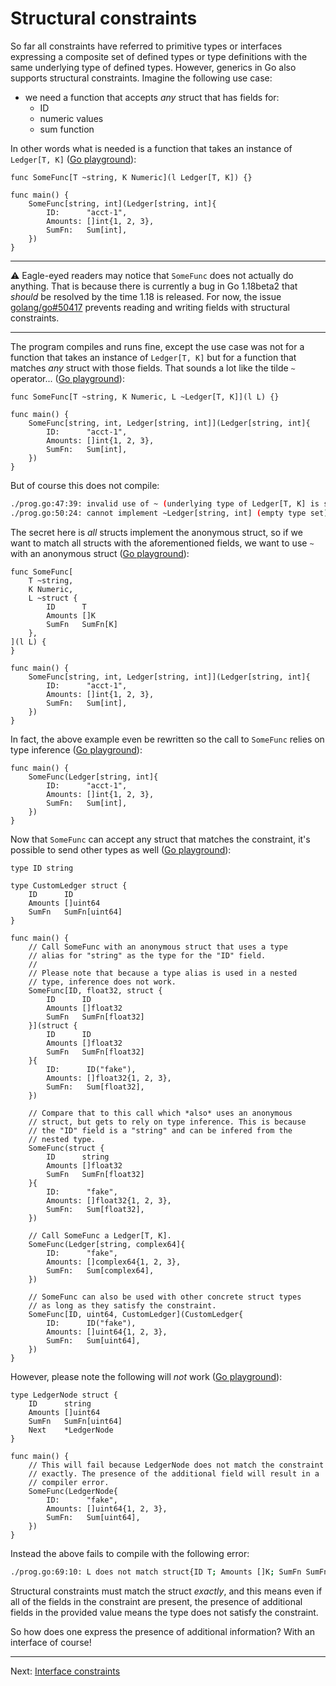 # Structural constraints

So far all constraints have referred to primitive types or interfaces expressing a composite set of defined types or type definitions with the same underlying type of defined types. However, generics in Go also supports structural constraints. Imagine the following use case:

* we need a function that accepts _any_ struct that has fields for:
  * ID
  * numeric values
  * sum function

In other words what is needed is a function that takes an instance of `Ledger[T, K]` ([Go playground](https://gotipplay.golang.org/p/Mf1pTRmx-FO)):

```golang
func SomeFunc[T ~string, K Numeric](l Ledger[T, K]) {}

func main() {
	SomeFunc[string, int](Ledger[string, int]{
		ID:      "acct-1",
		Amounts: []int{1, 2, 3},
		SumFn:   Sum[int],
	})
}
```

---

:warning: Eagle-eyed readers may notice that `SomeFunc` does not actually do anything. That is because there is currently a bug in Go 1.18beta2 that _should_ be resolved by the time 1.18 is released. For now, the issue [golang/go#50417](https://github.com/golang/go/issues/50417) prevents reading and writing fields with structural constraints.

---

The program compiles and runs fine, except the use case was not for a function that takes an instance of `Ledger[T, K]` but for a function that matches _any_ struct with those fields. That sounds a lot like the tilde `~` operator... ([Go playground](https://gotipplay.golang.org/p/HSqEpRWkr-8)):

```golang
func SomeFunc[T ~string, K Numeric, L ~Ledger[T, K]](l L) {}

func main() {
	SomeFunc[string, int, Ledger[string, int]](Ledger[string, int]{
		ID:      "acct-1",
		Amounts: []int{1, 2, 3},
		SumFn:   Sum[int],
	})
}
```

But of course this does not compile:

```bash
./prog.go:47:39: invalid use of ~ (underlying type of Ledger[T, K] is struct{ID T; Amounts []K; SumFn SumFn[K]})
./prog.go:50:24: cannot implement ~Ledger[string, int] (empty type set)
```

The secret here is _all_ structs implement the anonymous struct, so if we want to match all structs with the aforementioned fields, we want to use `~` with an anonymous struct ([Go playground](https://gotipplay.golang.org/p/6DwJnBiYD4J)):

```golang
func SomeFunc[
	T ~string,
	K Numeric,
	L ~struct {
		ID      T
		Amounts []K
		SumFn   SumFn[K]
	},
](l L) {
}

func main() {
	SomeFunc[string, int, Ledger[string, int]](Ledger[string, int]{
		ID:      "acct-1",
		Amounts: []int{1, 2, 3},
		SumFn:   Sum[int],
	})
}
```

In fact, the above example even be rewritten so the call to `SomeFunc` relies on type inference ([Go playground](https://gotipplay.golang.org/p/6ds7bDq2_ep)):

```golang
func main() {
	SomeFunc(Ledger[string, int]{
		ID:      "acct-1",
		Amounts: []int{1, 2, 3},
		SumFn:   Sum[int],
	})
}
```

Now that `SomeFunc` can accept any struct that matches the constraint, it's possible to send other types as well ([Go playground](https://gotipplay.golang.org/p/Mng1uoHqKg5)):


```golang
type ID string

type CustomLedger struct {
	ID      ID
	Amounts []uint64
	SumFn   SumFn[uint64]
}

func main() {
	// Call SomeFunc with an anonymous struct that uses a type
	// alias for "string" as the type for the "ID" field.
	//
	// Please note that because a type alias is used in a nested
	// type, inference does not work.
	SomeFunc[ID, float32, struct {
		ID      ID
		Amounts []float32
		SumFn   SumFn[float32]
	}](struct {
		ID      ID
		Amounts []float32
		SumFn   SumFn[float32]
	}{
		ID:      ID("fake"),
		Amounts: []float32{1, 2, 3},
		SumFn:   Sum[float32],
	})

	// Compare that to this call which *also* uses an anonymous
	// struct, but gets to rely on type inference. This is because
	// the "ID" field is a "string" and can be infered from the
	// nested type.
	SomeFunc(struct {
		ID      string
		Amounts []float32
		SumFn   SumFn[float32]
	}{
		ID:      "fake",
		Amounts: []float32{1, 2, 3},
		SumFn:   Sum[float32],
	})

	// Call SomeFunc a Ledger[T, K].
	SomeFunc(Ledger[string, complex64]{
		ID:      "fake",
		Amounts: []complex64{1, 2, 3},
		SumFn:   Sum[complex64],
	})

	// SomeFunc can also be used with other concrete struct types
	// as long as they satisfy the constraint.
	SomeFunc[ID, uint64, CustomLedger](CustomLedger{
		ID:      ID("fake"),
		Amounts: []uint64{1, 2, 3},
		SumFn:   Sum[uint64],
	})
}
```

However, please note the following will _not_ work ([Go playground](https://gotipplay.golang.org/p/7DlFxBI2rEz)):

```golang
type LedgerNode struct {
	ID      string
	Amounts []uint64
	SumFn   SumFn[uint64]
	Next    *LedgerNode
}

func main() {
	// This will fail because LedgerNode does not match the constraint
	// exactly. The presence of the additional field will result in a
	// compiler error.
	SomeFunc(LedgerNode{
		ID:      "fake",
		Amounts: []uint64{1, 2, 3},
		SumFn:   Sum[uint64],
	})
}
```

Instead the above fails to compile with the following error:

```bash
./prog.go:69:10: L does not match struct{ID T; Amounts []K; SumFn SumFn[K]}
```

Structural constraints must match the struct _exactly_, and this means even if all of the fields in the constraint are present, the presence of additional fields in the provided value means the type does not satisfy the constraint.

So how does one express the presence of additional information? With an interface of course!

---

Next: [Interface constraints](./05-interface-constraints.md)
